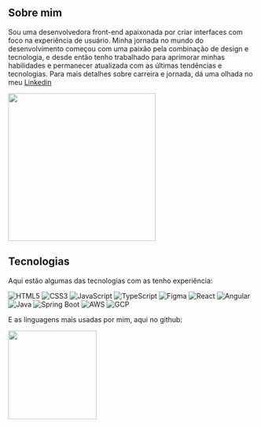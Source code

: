 ## Sobre mim

Sou uma desenvolvedora front-end apaixonada por criar interfaces com foco na experiência de usuário. Minha jornada no mundo do desenvolvimento começou com uma paixão pela combinação de design e tecnologia, e desde então tenho trabalhado para aprimorar minhas habilidades e permanecer atualizada com as últimas tendências e tecnologias.
Para mais detalhes sobre carreira e jornada, dá uma olhada no meu [Linkedin](https://www.linkedin.com/in/kallyne-rocha/)

<img src="https://github.com/KallyneRocha/KallyneRocha/assets/81446987/2bffeb27-5b40-4f4e-8353-fdc524f6ad17" width="300">



## Tecnologias

Aqui estão algumas das tecnologias com as tenho experiência:

![HTML5](https://img.shields.io/badge/-HTML5-E34F26?style=flat-square&logo=html5&logoColor=white)
![CSS3](https://img.shields.io/badge/-CSS3-1572B6?style=flat-square&logo=css3&logoColor=white)
![JavaScript](https://img.shields.io/badge/-JavaScript-F7DF1E?style=flat-square&logo=javascript&logoColor=black)
![TypeScript](https://img.shields.io/badge/-TypeScript-007ACC?style=flat-square&logo=typescript&logoColor=white)
![Figma](https://img.shields.io/badge/-Figma-F24E1E?style=flat-square&logo=figma&logoColor=white)
![React](https://img.shields.io/badge/-React-61DAFB?style=flat-square&logo=react&logoColor=black)
![Angular](https://img.shields.io/badge/-Angular-DD0031?style=flat-square&logo=angular&logoColor=white)
![Java](https://img.shields.io/badge/-Java-007396?style=flat-square&logo=java&logoColor=white)
![Spring Boot](https://img.shields.io/badge/-Spring%20Boot-6DB33F?style=flat-square&logo=spring&logoColor=white)
![AWS](https://img.shields.io/badge/-Amazon%20AWS-232F3E?style=flat-square&logo=amazonaws&logoColor=white)
![GCP](https://img.shields.io/badge/-Google%20Cloud%20Platform-4285F4?style=flat-square&logo=googlecloud&logoColor=white)

E as linguagens mais usadas por mim, aqui no github:

<div>
  <div>
  <a href="https://github.com/KallyneRocha">
  <img height="180em" src="https://github-readme-stats.vercel.app/api/top-langs/?username=kallynerocha&layout=compact&langs_count=7&theme=dracula"/>
</div>
</div>
